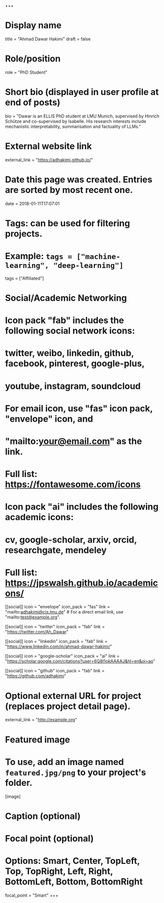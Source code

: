 +++
# Display name
title = "Ahmad Dawar Hakimi"
draft = false

# Role/position
role = "PhD Student"

# Short bio (displayed in user profile at end of posts)
bio = "Dawar is an ELLIS PhD student at LMU Munich, supervised by Hinrich Schütze and co-supervised by Isabelle. His research interests include mechanistic interpretability, summarisation and factuality of LLMs."

# External website link
external_link = "https://adhakimi.github.io/"

# Date this page was created. Entries are sorted by most recent one.
date = 2018-01-11T17:07:01

# Tags: can be used for filtering projects.
# Example: `tags = ["machine-learning", "deep-learning"]`
tags = ["Affiliated"]

# Social/Academic Networking
#
# Icon pack "fab" includes the following social network icons:
#
#   twitter, weibo, linkedin, github, facebook, pinterest, google-plus,
#   youtube, instagram, soundcloud
#
#   For email icon, use "fas" icon pack, "envelope" icon, and
#   "mailto:your@email.com" as the link.
#
#   Full list: https://fontawesome.com/icons
#
# Icon pack "ai" includes the following academic icons:
#
#   cv, google-scholar, arxiv, orcid, researchgate, mendeley
#
#   Full list: https://jpswalsh.github.io/academicons/

[[social]]
icon = "envelope"
icon_pack = "fas"
link = "mailto:adhakimi@cis.lmu.de"  # For a direct email link, use "mailto:test@example.org".

[[social]]
icon = "twitter"
icon_pack = "fab"
link = "https://twitter.com/Ah_Dawar"

[[social]]
icon = "linkedin"
icon_pack = "fab"
link = "https://www.linkedin.com/in/ahmad-dawar-hakimi/"

[[social]]
icon = "google-scholar"
icon_pack = "ai"
link = "https://scholar.google.com/citations?user=6Q8I1okAAAAJ&hl=en&oi=ao"

[[social]]
icon = "github"
icon_pack = "fab"
link = "https://github.com/adhakimi"


# Optional external URL for project (replaces project detail page).
external_link = "http://example.org"

# Featured image
# To use, add an image named `featured.jpg/png` to your project's folder. 
[image]
  # Caption (optional)

  # Focal point (optional)
  # Options: Smart, Center, TopLeft, Top, TopRight, Left, Right, BottomLeft, Bottom, BottomRight
  focal_point = "Smart"
+++
